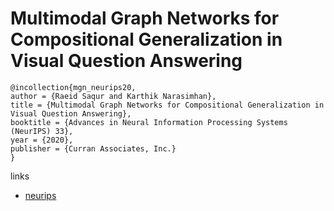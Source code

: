 # Multimodal Graph Networks for Compositional Generalization in Visual Question Answering

```
@incollection{mgn_neurips20,
author = {Raeid Saqur and Karthik Narasimhan},
title = {Multimodal Graph Networks for Compositional Generalization in Visual Question Answering},
booktitle = {Advances in Neural Information Processing Systems (NeurIPS) 33},
year = {2020},
publisher = {Curran Associates, Inc.}
}
```

links
- [neurips](https://nips.cc/Conferences/2020/ScheduleMultitrack?event=18559)
